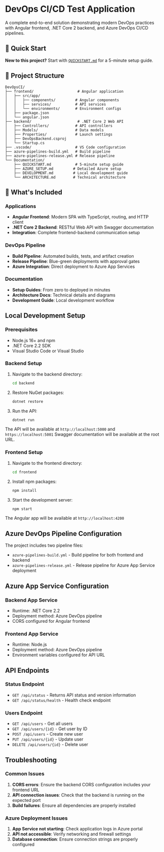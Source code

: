 # DevOps CI/CD Test Application

A complete end-to-end solution demonstrating modern DevOps practices with Angular frontend, .NET Core 2 backend, and Azure DevOps CI/CD pipelines.

## 🚀 Quick Start

**New to this project?** Start with [`QUICKSTART.md`](QUICKSTART.md) for a 5-minute setup guide.

## 📁 Project Structure

```
DevOpsCI/
├── frontend/                    # Angular application
│   ├── src/app/
│   │   ├── components/         # Angular components
│   │   ├── services/           # API services
│   │   └── environments/       # Environment configs
│   ├── package.json
│   └── angular.json
├── backend/                     # .NET Core 2 Web API
│   ├── Controllers/            # API controllers
│   ├── Models/                 # Data models
│   ├── Properties/             # Launch settings
│   ├── DevOpsBackend.csproj
│   └── Startup.cs
├── .vscode/                    # VS Code configuration
├── azure-pipelines-build.yml   # Build pipeline
├── azure-pipelines-release.yml # Release pipeline
└── Documentation/
    ├── QUICKSTART.md           # 5-minute setup guide
    ├── AZURE_SETUP.md         # Detailed Azure setup
    ├── DEVELOPMENT.md         # Local development guide
    └── ARCHITECTURE.md        # Technical architecture
```

## 🎯 What's Included

### Applications
- **Angular Frontend**: Modern SPA with TypeScript, routing, and HTTP client
- **.NET Core 2 Backend**: RESTful Web API with Swagger documentation
- **Integration**: Complete frontend-backend communication setup

### DevOps Pipeline
- **Build Pipeline**: Automated builds, tests, and artifact creation
- **Release Pipeline**: Blue-green deployments with approval gates
- **Azure Integration**: Direct deployment to Azure App Services

### Documentation
- **Setup Guides**: From zero to deployed in minutes
- **Architecture Docs**: Technical details and diagrams  
- **Development Guide**: Local development workflow

## Local Development Setup

### Prerequisites
- Node.js 16+ and npm
- .NET Core 2.2 SDK
- Visual Studio Code or Visual Studio

### Backend Setup
1. Navigate to the backend directory:
   ```bash
   cd backend
   ```

2. Restore NuGet packages:
   ```bash
   dotnet restore
   ```

3. Run the API:
   ```bash
   dotnet run
   ```

The API will be available at `http://localhost:5000` and `https://localhost:5001`
Swagger documentation will be available at the root URL.

### Frontend Setup
1. Navigate to the frontend directory:
   ```bash
   cd frontend
   ```

2. Install npm packages:
   ```bash
   npm install
   ```

3. Start the development server:
   ```bash
   npm start
   ```

The Angular app will be available at `http://localhost:4200`

## Azure DevOps Pipeline Configuration

The project includes two pipeline files:
- `azure-pipelines-build.yml` - Build pipeline for both frontend and backend
- `azure-pipelines-release.yml` - Release pipeline for Azure App Service deployment

## Azure App Service Configuration

### Backend App Service
- Runtime: .NET Core 2.2
- Deployment method: Azure DevOps pipeline
- CORS configured for Angular frontend

### Frontend App Service
- Runtime: Node.js
- Deployment method: Azure DevOps pipeline
- Environment variables configured for API URL

## API Endpoints

### Status Endpoint
- `GET /api/status` - Returns API status and version information
- `GET /api/status/health` - Health check endpoint

### Users Endpoint
- `GET /api/users` - Get all users
- `GET /api/users/{id}` - Get user by ID
- `POST /api/users` - Create new user
- `PUT /api/users/{id}` - Update user
- `DELETE /api/users/{id}` - Delete user

## Troubleshooting

### Common Issues
1. **CORS errors**: Ensure the backend CORS configuration includes your frontend URL
2. **API connection issues**: Check that the backend is running on the expected port
3. **Build failures**: Ensure all dependencies are properly installed

### Azure Deployment Issues
1. **App Service not starting**: Check application logs in Azure portal
2. **API not accessible**: Verify networking and firewall settings
3. **Database connection**: Ensure connection strings are properly configured